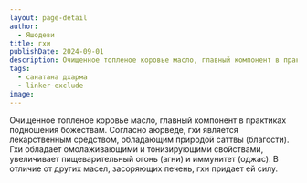 ```yaml
---
layout: page-detail
author:
  - Яшодеви
title: гхи
publishDate: 2024-09-01
description: Очищенное топленое коровье масло, главный компонент в практиках подношения божествам. Согласно аюрведе, гхи является лекарственным средством, обладающим природой саттвы (благости). Гхи обладает омолаживающими и тонизирующими свойствами, увеличивает пищеварительный огонь (агни) и иммунитет (оджас). В отличие от других масел, засоряющих печень, гхи придает ей силу.
tags:
  - санатана дхарма
  - linker-exclude
image: 
---
```


Очищенное топленое коровье масло, главный компонент в практиках подношения божествам. Согласно аюрведе, гхи является лекарственным средством, обладающим природой саттвы (благости). Гхи обладает омолаживающими и тонизирующими свойствами, увеличивает пищеварительный огонь (агни) и иммунитет (оджас). В отличие от других масел, засоряющих печень, гхи придает ей силу.

